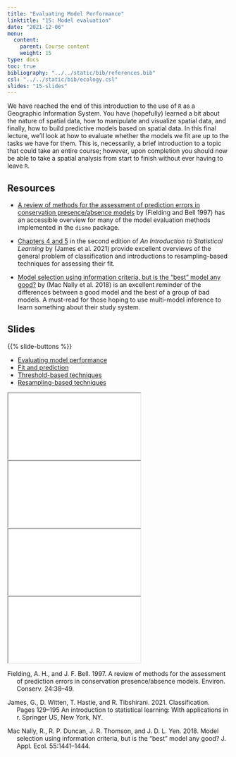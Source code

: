 ```yaml
---
title: "Evaluating Model Performance"
linktitle: "15: Model evaluation"
date: "2021-12-06"
menu:
  content:
    parent: Course content
    weight: 15
type: docs
toc: true
bibliography: "../../static/bib/references.bib"
csl: "../../static/bib/ecology.csl"
slides: "15-slides"
---
```


We have reached the end of this introduction to the use of `R` as a Geographic Information System. You have (hopefully) learned a bit about the nature of spatial data, how to manipulate and visualize spatial data, and finally, how to build predictive models based on spatial data. In this final lecture, we’ll look at how to evaluate whether the models we fit are up to the tasks we have for them. This is, necessarily, a brief introduction to a topic that could take an entire course; however, upon completion you should now be able to take a spatial analysis from start to finish without ever having to leave `R`.

## Resources

-   <i class="fas fa-external-link-square-alt"></i> [A review of methods for the assessment of prediction errors in conservation presence/absence models](https://www.cambridge.org/core/journals/environmental-conservation/article/review-of-methods-for-the-assessment-of-prediction-errors-in-conservation-presenceabsence-models/FFA0880CE3C3591A5906B83C04727F46) by (Fielding and Bell 1997) has an accessible overview for many of the model evaluation methods implemented in the `dismo` package.

-   <i class="fas fa-book"></i> [Chapters 4 and 5](https://hastie.su.domains/ISLR2/ISLRv2_website.pdf) in the second edition of *An Introduction to Statistical Learning* by (James et al. 2021) provide excellent overviews of the general problem of classification and introductions to resampling-based techniques for assessing their fit.

-   <i class="fas fa-external-link-square-alt"></i>[Model selection using information criteria, but is the “best” model any good?](https://besjournals.onlinelibrary.wiley.com/doi/10.1111/1365-2664.13060) by (Mac Nally et al. 2018) is an excellent reminder of the differences between a good model and the best of a group of bad models. A must-read for those hoping to use multi-model inference to learn something about their study system.

## Slides

{{% slide-buttons %}}

<ul class="nav nav-tabs" id="slide-tabs" role="tablist">
<li class="nav-item">
<a class="nav-link active" id="evaluating-model-performance-tab" data-toggle="tab" href="#evaluating-model-performance" role="tab" aria-controls="evaluating-model-performance" aria-selected="true">Evaluating model performance</a>
</li>
<li class="nav-item">
<a class="nav-link" id="fit-and-prediction-tab" data-toggle="tab" href="#fit-and-prediction" role="tab" aria-controls="fit-and-prediction" aria-selected="false">Fit and prediction</a>
</li>
<li class="nav-item">
<a class="nav-link" id="thresholdbased-techniques-tab" data-toggle="tab" href="#thresholdbased-techniques" role="tab" aria-controls="thresholdbased-techniques" aria-selected="false">Threshold-based techniques</a>
</li>
<li class="nav-item">
<a class="nav-link" id="resamplingbased-techniques-tab" data-toggle="tab" href="#resamplingbased-techniques" role="tab" aria-controls="resamplingbased-techniques" aria-selected="false">Resampling-based techniques</a>
</li>
</ul>

<div id="slide-tabs" class="tab-content">

<div id="evaluating-model-performance" class="tab-pane fade show active" role="tabpanel" aria-labelledby="evaluating-model-performance-tab">

<div class="embed-responsive embed-responsive-16by9">

<iframe class="embed-responsive-item" src="/slides/15-slides.html#1">
</iframe>

</div>

</div>

<div id="fit-and-prediction" class="tab-pane fade" role="tabpanel" aria-labelledby="fit-and-prediction-tab">

<div class="embed-responsive embed-responsive-16by9">

<iframe class="embed-responsive-item" src="/slides/15-slides.html#theory">
</iframe>

</div>

</div>

<div id="thresholdbased-techniques" class="tab-pane fade" role="tabpanel" aria-labelledby="thresholdbased-techniques-tab">

<div class="embed-responsive embed-responsive-16by9">

<iframe class="embed-responsive-item" src="/slides/15-slides.html#confusion">
</iframe>

</div>

</div>

<div id="resamplingbased-techniques" class="tab-pane fade" role="tabpanel" aria-labelledby="resamplingbased-techniques-tab">

<div class="embed-responsive embed-responsive-16by9">

<iframe class="embed-responsive-item" src="/slides/15-slides.html#bootstrap">
</iframe>

</div>

</div>

</div>

<div id="refs" class="references csl-bib-body hanging-indent" line-spacing="2">

<div id="ref-Fielding1997" class="csl-entry">

Fielding, A. H., and J. F. Bell. 1997. A review of methods for the assessment of prediction errors in conservation presence/absence models. Environ. Conserv. 24:38–49.

</div>

<div id="ref-James2021" class="csl-entry">

James, G., D. Witten, T. Hastie, and R. Tibshirani. 2021. Classification. Pages 129–195 An introduction to statistical learning: With applications in r. Springer US, New York, NY.

</div>

<div id="ref-Mac_Nally2018" class="csl-entry">

Mac Nally, R., R. P. Duncan, J. R. Thomson, and J. D. L. Yen. 2018. Model selection using information criteria, but is the “best” model any good? J. Appl. Ecol. 55:1441–1444.

</div>

</div>
